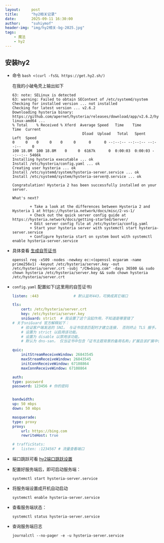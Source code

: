 ```yaml
---
layout:     post
title:      "hy2相关记录"
date:       2025-09-11 16:30:00
author:     "suhiymof"
header-img: "img/hy2相关-bg-2025.jpg"
tags:
    - 魔法
    - hy2
---
```


## 安装hy2
- 命令 `bash <(curl -fsSL https://get.hy2.sh/)`

    在我的小破龟壳上输出如下
    ```
    63: note: SELinux is detected
    63: warning: Failed to obtain SEContext of /etc/systemd/system
    Checking for installed version ... not installed
    Checking for latest version ... v2.6.2
    Downloading hysteria binary: https://github.com/apernet/hysteria/releases/download/app/v2.6.2/hysteria-linux-amd64 ...
    % Total    % Received % Xferd  Average Speed   Time    Time     Time  Current
                                    Dload  Upload   Total   Spent    Left  Speed
    0     0    0     0    0     0      0      0 --:--:-- --:--:-- --:--:--     0
    100 18.8M  100 18.8M    0     0  6167k      0  0:00:03  0:00:03 --:--:-- 5466k
    Installing hysteria executable ... ok
    Install /etc/hysteria/config.yaml ... ok
    Creating user hysteria ... ok
    Install /etc/systemd/system/hysteria-server.service ... ok
    Install /etc/systemd/system/hysteria-server@.service ... ok

    Congratulation! Hysteria 2 has been successfully installed on your server.

    What's next?

            + Take a look at the differences between Hysteria 2 and Hysteria 1 at https://hysteria.network/docs/misc/2-vs-1/
            + Check out the quick server config guide at https://hysteria.network/docs/getting-started/Server/
            + Edit server config file at /etc/hysteria/config.yaml
            + Start your hysteria server with systemctl start hysteria-server.service
            + Configure hysteria start on system boot with systemctl enable hysteria-server.service
    ```
- 具体查看 [生成自签证书](https://suhiymof.github.io/2025/09/11/hy2-生成自签证书/)

    ```
    openssl req -x509 -nodes -newkey ec:<(openssl ecparam -name prime256v1) -keyout /etc/hysteria/server.key -out /etc/hysteria/server.crt -subj "/CN=bing.com" -days 36500 && sudo chown hysteria /etc/hysteria/server.key && sudo chown hysteria /etc/hysteria/server.crt
    ```

- `config.yaml` 配置如下(这里用的自签证书)

    ```yaml
    listen: :443                # 默认监听443，可换成其它端口

    tls:
        cert: /etc/hysteria/server.crt
        key: /etc/hysteria/server.key
        sniGuard: strict  # 我设置了这个没起作用，不知道是哪里错了  
    # 关于sniGuard 官方解释如下：
        # 验证客户端发送的 SNI。 与证书信息匹配时才建立连接， 否则终止 TLS 握手。
        # 设置为 strict 以启用该功能。
        # 设置为 disable 以禁用该功能。
        # 默认为 dns-san， 仅当证书中包含「证书主题背景的备用名称」扩展且该扩展中包含域名时才启用该功能。

    quic:
        initStreamReceiveWindow: 26843545 
        maxStreamReceiveWindow: 26843545 
        initConnReceiveWindow: 67108864 
        maxConnReceiveWindow: 67108864 
    
    auth:
    type: password
    password: 123456 # 你的密码


    bandwidth:
    up: 50 mbps
    down: 50 mbps
    
    masquerade:
    type: proxy
    proxy:
        url: https://bing.com
        rewriteHost: true

    # trafficStats:
    #   listen: :1234567 # 流量查看端口
    ```
- 端口跳跃可看 [hy2端口跳跃设置](https://suhiymof.github.io/2025/09/11/hy2-端口跳跃/)

- 配置好服务端后，即可启动服务端：

    `systemctl start hysteria-server.service`

- 将服务端设置成开机自动启动

    `systemctl enable hysteria-server.service`

- 查看服务端状态：

    `systemctl status hysteria-server.service`

- 查询服务端日志

    `journalctl --no-pager -e -u hysteria-server.service`